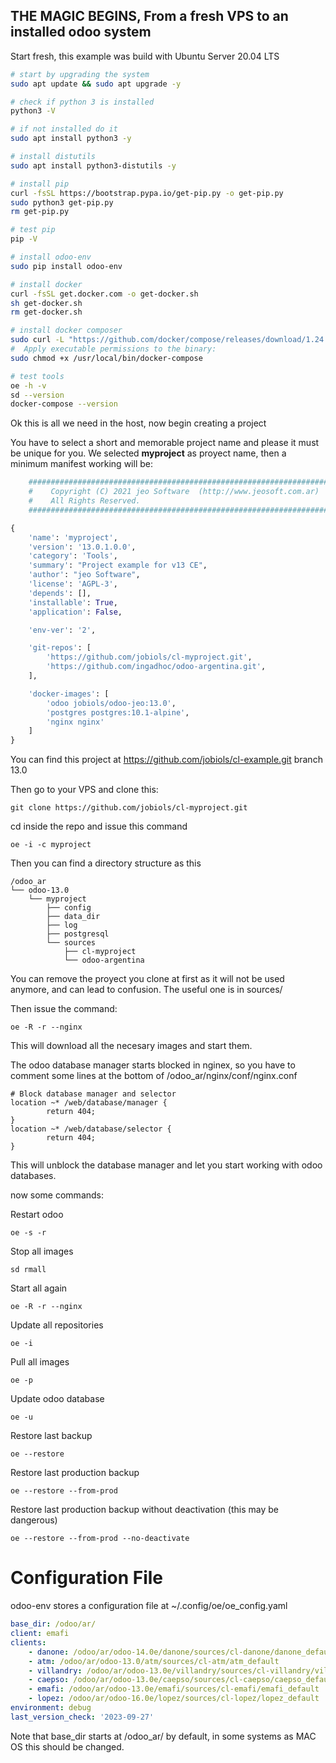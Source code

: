 ## THE MAGIC BEGINS, From a fresh VPS to an installed odoo system

Start fresh, this example was build with Ubuntu Server 20.04 LTS

```bash
# start by upgrading the system
sudo apt update && sudo apt upgrade -y

# check if python 3 is installed
python3 -V

# if not installed do it
sudo apt install python3 -y

# install distutils
sudo apt install python3-distutils -y

# install pip
curl -fsSL https://bootstrap.pypa.io/get-pip.py -o get-pip.py
sudo python3 get-pip.py
rm get-pip.py

# test pip
pip -V

# install odoo-env
sudo pip install odoo-env

# install docker
curl -fsSL get.docker.com -o get-docker.sh
sh get-docker.sh
rm get-docker.sh

# install docker composer
sudo curl -L "https://github.com/docker/compose/releases/download/1.24.1/docker-compose-$(uname -s)-$(uname -m)" -o /usr/local/bin/docker-compose
#  Apply executable permissions to the binary:
sudo chmod +x /usr/local/bin/docker-compose

# test tools
oe -h -v
sd --version
docker-compose --version
```

Ok this is all we need in the host, now begin creating a project

You have to select a short and memorable project name and please it must be unique for you.
We selected **myproject** as proyect name, then a minimum manifest working will be:

```python
    ##############################################################################
    #    Copyright (C) 2021 jeo Software  (http://www.jeosoft.com.ar)
    #    All Rights Reserved.
    ##############################################################################

{
    'name': 'myproject',
    'version': '13.0.1.0.0',
    'category': 'Tools',
    'summary': "Project example for v13 CE",
    'author': "jeo Software",
    'license': 'AGPL-3',
    'depends': [],
    'installable': True,
    'application': False,

    'env-ver': '2',

    'git-repos': [
        'https://github.com/jobiols/cl-myproject.git',
        'https://github.com/ingadhoc/odoo-argentina.git',
    ],

    'docker-images': [
        'odoo jobiols/odoo-jeo:13.0',
        'postgres postgres:10.1-alpine',
        'nginx nginx'
    ]
}
```

You can find this project at https://github.com/jobiols/cl-example.git branch 13.0

Then go to your VPS and clone this:

    git clone https://github.com/jobiols/cl-myproject.git

cd inside the repo and issue this command

    oe -i -c myproject

Then you can find a directory structure as this

    /odoo_ar
    └── odoo-13.0
        └── myproject
            ├── config
            ├── data_dir
            ├── log
            ├── postgresql
            └── sources
                ├── cl-myproject
                └── odoo-argentina

You can remove the proyect you clone at first as it will not be used anymore, and can
lead to confusion. The useful one is in sources/

Then issue the command:

    oe -R -r --nginx

This will download all the necesary images and start them.

The odoo database manager starts blocked in nginex, so you have to comment some lines at the bottom of /odoo_ar/nginx/conf/nginx.conf

    # Block database manager and selector
    location ~* /web/database/manager {
            return 404;
    }
    location ~* /web/database/selector {
            return 404;
    }

This will unblock the database manager and let you start working with odoo databases.

now some commands:

Restart odoo

    oe -s -r

Stop all images

    sd rmall

Start all again

    oe -R -r --nginx

Update all repositories

    oe -i

Pull all images

    oe -p

Update odoo database

    oe -u

Restore last backup

    oe --restore

Restore last production backup

    oe --restore --from-prod

Restore last production backup without deactivation (this may be dangerous)

    oe --restore --from-prod --no-deactivate


# Configuration File

odoo-env stores a configuration file at
~/.config/oe/oe_config.yaml

``` yaml
base_dir: /odoo/ar/
client: emafi
clients:
    - danone: /odoo/ar/odoo-14.0e/danone/sources/cl-danone/danone_default
    - atm: /odoo/ar/odoo-13.0/atm/sources/cl-atm/atm_default
    - villandry: /odoo/ar/odoo-13.0e/villandry/sources/cl-villandry/villandry_default
    - caepso: /odoo/ar/odoo-13.0e/caepso/sources/cl-caepso/caepso_default
    - emafi: /odoo/ar/odoo-13.0e/emafi/sources/cl-emafi/emafi_default
    - lopez: /odoo/ar/odoo-16.0e/lopez/sources/cl-lopez/lopez_default
environment: debug
last_version_check: '2023-09-27'
```

Note that base_dir starts at /odoo_ar/ by default, in some systems
as MAC OS this should be changed.
